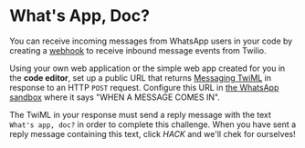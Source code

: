 # What's App, Doc?

You can receive incoming messages from WhatsApp users in your code by creating a [webhook](https://www.twilio.com/docs/glossary/what-is-a-webhook) to receive inbound message events from Twilio.

Using your own web application or the simple web app created for you in the **code editor**, set up a public URL that returns [Messaging TwiML](https://www.twilio.com/docs/sms/twiml) in response to an HTTP `POST` request. Configure this URL in [the WhatsApp sandbox](https://www.twilio.com/console/sms/whatsapp/sandbox) where it says "WHEN A MESSAGE COMES IN".

The TwiML in your response must send a reply message with the text `What's app, doc?` in order to complete this challenge. When you have sent a reply message containing this text, click *HACK* and we'll chek for ourselves!
